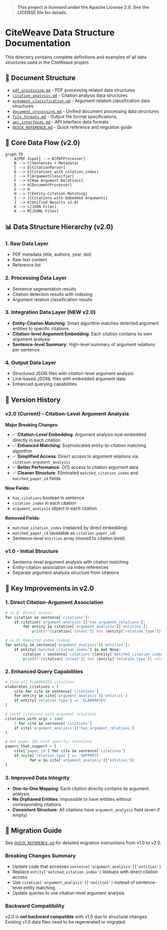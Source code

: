 > **This project is licensed under the Apache License 2.0. See the LICENSE file for details.**

# CiteWeave Data Structure Documentation

This directory contains complete definitions and examples of all data structures used in the CiteWeave project.

## 📁 Document Structure

- [`pdf_processing.md`](./pdf_processing.md) - PDF processing related data structures
- [`citation_analysis.md`](./citation_analysis.md) - Citation analysis data structures
- [`argument_classification.md`](./argument_classification.md) - Argument relation classification data structures
- [`document_processing.md`](./document_processing.md) - Unified document processing data structures
- [`file_formats.md`](./file_formats.md) - Output file format specifications
- [`api_interfaces.md`](./api_interfaces.md) - API interface data formats
- [`QUICK_REFERENCE.md`](./QUICK_REFERENCE.md) - Quick reference and migration guide

## 🎯 Core Data Flow (v2.0)

```mermaid
graph TD
    A[PDF Input] --> B[PDFProcessor]
    B --> C[Sentences + Metadata]
    C --> D[CitationParser]
    D --> E[Citations with citation_index]
    C --> F[ArgumentClassifier]
    F --> G[Raw Argument Relations]
    E --> H[DocumentProcessor]
    G --> H
    H --> I[Entity-Citation Matching]
    I --> J[Citations with Embedded Arguments]
    J --> K[Unified Results v2.0]
    K --> L[JSON Files]
    K --> M[JSONL Files]
```

## 📊 Data Structure Hierarchy (v2.0)

### 1. Raw Data Layer
- PDF metadata (title, authors, year, doi)
- Raw text content
- Reference list

### 2. Processing Data Layer
- Sentence segmentation results
- Citation detection results with indexing
- Argument relation classification results

### 3. Integration Data Layer (NEW v2.0)
- **Entity-Citation Matching**: Smart algorithm matches detected argument entities to specific citations
- **Citation-level Argument Embedding**: Each citation contains its own argument analysis
- **Sentence-level Summary**: High-level summary of argument relations per sentence

### 4. Output Data Layer
- Structured JSON files with citation-level argument analysis
- Line-based JSONL files with embedded argument data
- Enhanced querying capabilities

## 🚀 Version History

### v2.0 (Current) - Citation-Level Argument Analysis
**Major Breaking Changes:**
- ✅ **Citation-Level Embedding**: Argument analysis now embedded directly in each citation
- ✅ **Enhanced Matching**: Sophisticated entity-to-citation matching algorithm
- ✅ **Simplified Access**: Direct access to argument relations via `citation.argument_analysis`
- ✅ **Better Performance**: O(1) access to citation argument data
- ✅ **Cleaner Structure**: Eliminated `matched_citation_index` and `matched_paper_id` fields

**New Fields:**
- `has_citations` boolean in sentence
- `citation_index` in each citation
- `argument_analysis` object in each citation

**Removed Fields:**
- `matched_citation_index` (replaced by direct embedding)
- `matched_paper_id` (available as `citation.paper_id`)
- Sentence-level `entities` array (moved to citation level)

### v1.0 - Initial Structure
- Sentence-level argument analysis with citation matching
- Entity-citation association via index references
- Separate argument analysis structure from citations

## 🔧 Key Improvements in v2.0

### 1. Direct Citation-Argument Association
```python
# v2.0: Direct access
for citation in sentence['citations']:
    if citation['argument_analysis']['has_argument_relations']:
        for entity in citation['argument_analysis']['entities']:
            print(f"{citation['intext']} has {entity['relation_type']} relation")

# v1.0: Required index lookup
for entity in sentence['argument_analysis']['entities']:
    if entity['matched_citation_index'] is not None:
        citation = sentence['citations'][entity['matched_citation_index']]
        print(f"{citation['intext']} has {entity['relation_type']} relation")
```

### 2. Enhanced Query Capabilities
```python
# Find all ELABORATES citations
elaborates_citations = [
    cite for cite in sentence['citations']
    for entity in cite['argument_analysis']['entities']
    if entity['relation_type'] == 'ELABORATES'
]

# Count citations with argument relations
citations_with_args = sum(
    1 for cite in sentence['citations']
    if cite['argument_analysis']['has_argument_relations']
)

# Get paper IDs with specific relations
papers_that_support = [
    cite['paper_id'] for cite in sentence['citations']
    if any(e['relation_type'] == 'SUPPORTS' 
           for e in cite['argument_analysis']['entities'])
]
```

### 3. Improved Data Integrity
- **One-to-One Mapping**: Each citation directly contains its argument analysis
- **No Orphaned Entities**: Impossible to have entities without corresponding citations
- **Consistent Structure**: All citations have `argument_analysis` field (even if empty)

## 📖 Migration Guide

See [`QUICK_REFERENCE.md`](./QUICK_REFERENCE.md) for detailed migration instructions from v1.0 to v2.0.

### Breaking Changes Summary
- Update code that accesses `sentence['argument_analysis']['entities']`
- Replace `entity['matched_citation_index']` lookups with direct citation access
- Use `citation['argument_analysis']['entities']` instead of sentence-level entity matching
- Update queries to use citation-level argument analysis

### Backward Compatibility
v2.0 is **not backward compatible** with v1.0 due to structural changes. Existing v1.0 data files need to be regenerated or migrated. 